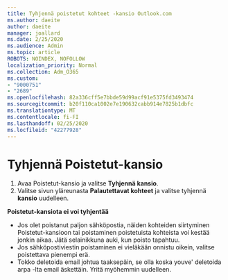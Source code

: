 ```yaml
---
title: Tyhjennä poistetut kohteet -kansio Outlook.com
ms.author: daeite
author: daeite
manager: joallard
ms.date: 2/25/2020
ms.audience: Admin
ms.topic: article
ROBOTS: NOINDEX, NOFOLLOW
localization_priority: Normal
ms.collection: Adm_O365
ms.custom:
- "9000751"
- "2689"
ms.openlocfilehash: 82a336cff5e7bbde59d99acf91e5375fd3493474
ms.sourcegitcommit: b20f110ca1002e7e190632cabb914e7825b1dbfc
ms.translationtype: MT
ms.contentlocale: fi-FI
ms.lasthandoff: 02/25/2020
ms.locfileid: "42277928"
---
```

# <a name="empty-the-deleted-items-folder"></a>Tyhjennä Poistetut-kansio

1. Avaa Poistetut-kansio ja valitse **Tyhjennä kansio**.
2. Valitse sivun yläreunasta **Palautettavat kohteet** ja valitse tyhjennä **kansio** uudelleen.

**Poistetut-kansiota ei voi tyhjentää**

- Jos olet poistanut paljon sähköpostia, näiden kohteiden siirtyminen Poistetut-kansioon tai poistaminen poistetuista kohteista voi kestää jonkin aikaa. Jätä selainikkuna auki, kun poisto tapahtuu.
- Jos sähköpostiviestin poistaminen ei vieläkään onnistu oikein, valitse poistettava pienempi erä.
- Tokko deletoida email johtua taaksepäin, se olla koska youve' deletoida arpa -lta email äskettäin. Yritä myöhemmin uudelleen.